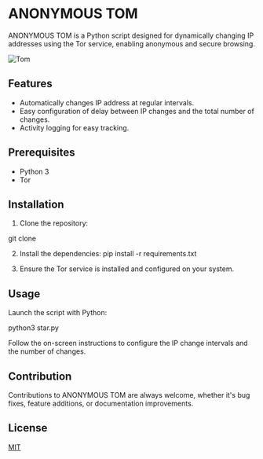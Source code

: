 # ANONYMOUS TOM

ANONYMOUS TOM is a Python script designed for dynamically changing IP addresses using the Tor service, enabling anonymous and secure browsing.

![Tom](https://github.com/a-star10/tom/assets/149249827/515bb6ac-f4e0-4384-8f04-20a6aebc81c5)


## Features

- Automatically changes IP address at regular intervals.
- Easy configuration of delay between IP changes and the total number of changes.
- Activity logging for easy tracking.

## Prerequisites

- Python 3
- Tor

## Installation

1. Clone the repository:

git clone 

2. Install the dependencies:
pip install -r requirements.txt

3. Ensure the Tor service is installed and configured on your system.

## Usage

Launch the script with Python:

python3 star.py


Follow the on-screen instructions to configure the IP change intervals and the number of changes.

## Contribution

Contributions to ANONYMOUS TOM are always welcome, whether it's bug fixes, feature additions, or documentation improvements.

## License

[MIT](https://choosealicense.com/licenses/mit/)


